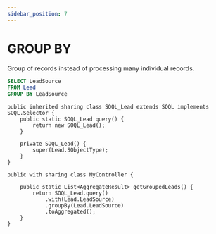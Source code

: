 ```yaml
---
sidebar_position: 7
---
```


# GROUP BY

Group of records instead of processing many individual records.

```sql
SELECT LeadSource
FROM Lead
GROUP BY LeadSource
```
```apex
public inherited sharing class SOQL_Lead extends SOQL implements SOQL.Selector {
    public static SOQL_Lead query() {
        return new SOQL_Lead();
    }

    private SOQL_Lead() {
        super(Lead.SObjectType);
    }
}

public with sharing class MyController {

    public static List<AggregateResult> getGroupedLeads() {
        return SOQL_Lead.query()
            .with(Lead.LeadSource)
            .groupBy(Lead.LeadSource)
            .toAggregated();
    }
}
```
